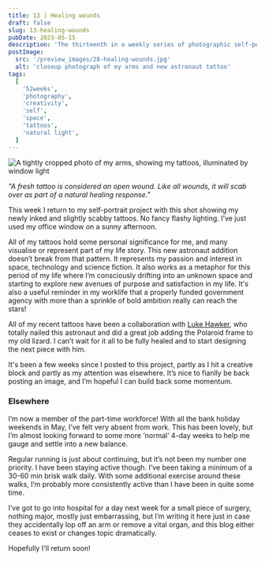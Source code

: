 ```yaml
---
title: 13 | Healing wounds
draft: false
slug: 13-healing-wounds
pubDate: 2023-05-15
description: 'The thirteenth in a weekly series of photographic self-portraits of Stuart Mackenzie. In this weeks photo I show off my new tattoos, which are at the start of a healing process'
postImage:
  src: '/preview_images/28-healing-wounds.jpg'
  alt: 'closeup photograph of my arms and new astronaut tattoo'
tags:
  [
    '52weeks',
    'photography',
    'creativity',
    'self',
    'space',
    'tattoos',
    'natural light',
  ]
---
```


![A tightly cropped photo of my arms, showing my tattoos, illuminated by window light](../post_images/52weeks/52_2023_13_FULL.jpg)

_"A fresh tattoo is considered an open wound. Like all wounds, it will scab over as part of a natural healing response."_

This week I return to my self-portrait project with this shot showing my newly inked and slightly scabby tattoos. No fancy flashy lighting. I’ve just used my office window on a sunny afternoon.

All of my tattoos hold some personal significance for me, and many visualise or represent part of my life story. This new astronaut addition doesn’t break from that pattern. It represents my passion and interest in space, technology and science fiction. It also works as a metaphor for this period of my life where I’m consciously drifting into an unknown space and starting to explore new avenues of purpose and satisfaction in my life. It's also a useful reminder in my worklife that a properly funded government agency with more than a sprinkle of bold ambition really can reach the stars!

All of my recent tattoos have been a collaboration with [Luke Hawker](https://www.instagram.com/hawkertattoo/), who totally nailed this astronaut and did a great job adding the Polaroid frame to my old lizard. I can’t wait for it all to be fully healed and to start designing the next piece with him.

It's been a few weeks since I posted to this project, partly as I hit a creative block and partly as my attention was elsewhere. It’s nice to fianlly be back posting an image, and I’m hopeful I can build back some momentum.

### Elsewhere

I’m now a member of the part-time workforce! With all the bank holiday weekends in May, I’ve felt very absent from work. This has been lovely, but I’m almost looking forward to some more ‘normal’ 4-day weeks to help me gauge and settle into a new balance.

Regular running is just about continuing, but it’s not been my number one priority. I have been staying active though. I’ve been taking a minimum of a 30-60 min brisk walk daily. With some additional exercise around these walks, I’m probably more consistently active than I have been in quite some time.

I’ve got to go into hospital for a day next week for a small piece of surgery, nothing major, mostly just embarrassing, but I’m writing it here just in case they accidentally lop off an arm or remove a vital organ, and this blog either ceases to exist or changes topic dramatically.

Hopefully I'll return soon!
